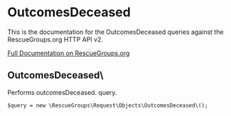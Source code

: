 # OutcomesDeceased

This is the documentation for the OutcomesDeceased queries against the RescueGroups.org HTTP API v2.

[Full Documentation on RescueGroups.org](https://userguide.rescuegroups.org/display/APIDG/Object+definitions#Objectdefinitions-outcomesDeceased)

## OutcomesDeceased\

Performs outcomesDeceased. query.

    $query = new \RescueGroups\Request\Objects\OutcomesDeceased\();


